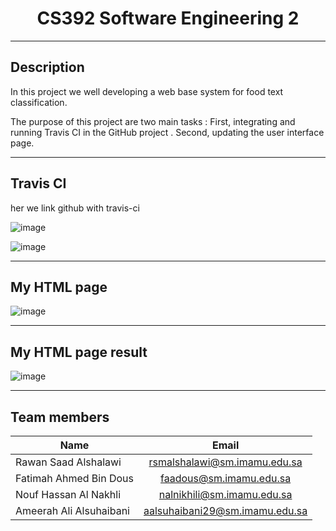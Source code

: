 
<h1 align="center">CS392 Software Engineering 2</h1>

---

<h2 align="left">Description</h2>

In this project we well developing a web base system for food text classification.

The purpose of this project are two main tasks : 
First, integrating and running Travis CI in the GitHub project .
Second, updating the user interface page.

---
<h2 align="left">Travis CI</h2>
her we link github with travis-ci

![image](https://user-images.githubusercontent.com/105625538/169461337-784b6313-ba88-4926-a900-a3408a6896f8.png)

![image](https://user-images.githubusercontent.com/105625538/169462084-e77d4ebb-5bbb-44e0-acac-5ac3fcf32011.png)

---

<h2 align="left">My HTML page</h2>

![image](https://user-images.githubusercontent.com/105625538/169464028-981ee2fd-9651-4a0e-8199-d8c94416d202.png)

---

<h2 align="left">My HTML page result</h2>

![image](https://user-images.githubusercontent.com/105625538/169464258-5ff4a5d4-bf99-4fa3-a4e3-3a5a61c62ac4.png)

---
<h2 align="left">Team members</h2>

| Name        | Email           |
| ------------- |:-------------:|
| Rawan Saad Alshalawi  | rsmalshalawi@sm.imamu.edu.sa |
| Fatimah Ahmed Bin Dous | faadous@sm.imamu.edu.sa |
| Nouf Hassan Al Nakhli | nalnikhili@sm.imamu.edu.sa |
| Ameerah Ali Alsuhaibani | aalsuhaibani29@sm.imamu.edu.sa |



